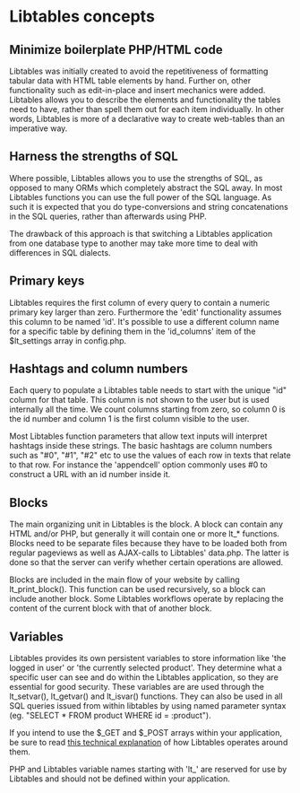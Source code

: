 # Libtables concepts

## Minimize boilerplate PHP/HTML code

Libtables was initially created to avoid the repetitiveness of formatting tabular data with
HTML table elements by hand. Further on, other functionality such as edit-in-place and
insert mechanics were added. Libtables allows you to describe the elements and functionality
the tables need to have, rather than spell them out for each item individually. In other words,
Libtables is more of a declarative way to create web-tables than an imperative way.

## Harness the strengths of SQL

Where possible, Libtables allows you to use the strengths of SQL, as opposed to many
ORMs which completely abstract the SQL away. In most Libtables functions you can use
the full power of the SQL language. As such it is expected that you do type-conversions
and string concatenations in the SQL queries, rather than afterwards using PHP.

The drawback of this approach is that switching a Libtables application from one database
type to another may take more time to deal with differences in SQL dialects.

## Primary keys

Libtables requires the first column of every query to contain a numeric primary key larger
than zero. Furthermore the 'edit' functionality assumes this column to be named 'id'. It's
possible to use a different column name for a specific table by defining them in the
'id_columns' item of the $lt_settings array in config.php.

## Hashtags and column numbers

Each query to populate a Libtables table needs to start with the unique "id" column for
that table. This column is not shown to the user but is used internally all the time. We
count columns starting from zero, so column 0 is the id number and column 1 is the first
column visible to the user.

Most Libtables function parameters that allow text inputs will interpret hashtags inside
these strings. The basic hashtags are column numbers such as "#0", "#1", "#2" etc to use
the values of each row in texts that relate to that row. For instance the 'appendcell'
option commonly uses #0 to construct a URL with an id number inside it.

## Blocks

The main organizing unit in Libtables is the block. A block can contain any HTML
and/or PHP, but generally it will contain one or more lt_* functions. Blocks need
to be separate files because they have to be loaded both from regular pageviews
as well as AJAX-calls to Libtables' data.php. The latter is done so that the server
can verify whether certain operations are allowed.

Blocks are included in the main flow of your website by calling lt_print_block().
This function can be used recursively, so a block can include another block. Some
Libtables workflows operate by replacing the content of the current block with that
of another block.

## Variables

Libtables provides its own persistent variables to store information like 'the logged
in user' or 'the currently selected product'. They determine what a specific user can
see and do within the Libtables application, so they are essential for good security.
These variables are are used through the lt_setvar(), lt_getvar() and lt_isvar()
functions. They can also be used in all SQL queries issued from within libtables
by using named parameter syntax (eg. "SELECT * FROM product WHERE id = :product").

If you intend to use the $\_GET and $\_POST arrays within your application, be sure to
read [this technical explanation](technical_details/#block-execution-contexts)
of how Libtables operates around them.

PHP and Libtables variable names starting with 'lt_' are reserved for use by Libtables
and should not be defined within your application.
